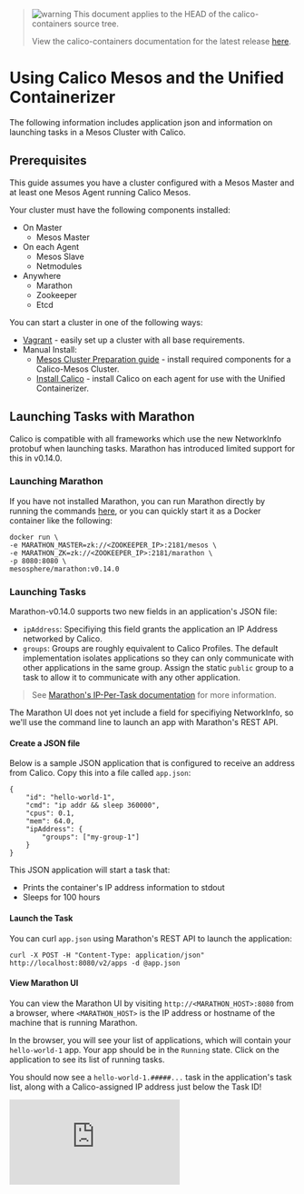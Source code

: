 <!--- master only -->
> ![warning](../images/warning.png) This document applies to the HEAD of the calico-containers source tree.
>
> View the calico-containers documentation for the latest release [here](https://github.com/projectcalico/calico-containers/blob/v0.20.0/README.md).
<!--- else
> You are viewing the calico-containers documentation for release **release**.
<!--- end of master only -->

# Using Calico Mesos and the Unified Containerizer
The following information includes application json and information on launching tasks in a Mesos Cluster with Calico.

## Prerequisites
This guide assumes you have a cluster configured with a Mesos Master and at least
one Mesos Agent running Calico Mesos.

Your cluster must have the following components installed:

- On Master
   	- Mesos Master
- On each Agent
   	- Mesos Slave
   	- Netmodules
- Anywhere
   	- Marathon
    - Zookeeper
    - Etcd

You can start a cluster in one of the following ways:

- [Vagrant](./Vagrant.md) - easily set up a cluster with all base requirements.
- Manual Install:
	- [Mesos Cluster Preparation guide](MesosClusterPreparation.md) - install
	  required components for a Calico-Mesos Cluster.
	- [Install Calico](ManualInstallCalicoUnifiedContainerizer.md) - install Calico
      on each agent for use with the Unified Containerizer.



## Launching Tasks with Marathon
Calico is compatible with all frameworks which use the new NetworkInfo protobuf when
launching tasks. Marathon has introduced limited support for this in v0.14.0.

### Launching Marathon
If you have not installed Marathon, you can run Marathon directly by running
the commands [here](MesosClusterPreparation.md#marathon), or you can quickly
start it as a Docker container like the following:

```
docker run \
-e MARATHON_MASTER=zk://<ZOOKEEPER_IP>:2181/mesos \
-e MARATHON_ZK=zk://<ZOOKEEPER_IP>:2181/marathon \
-p 8080:8080 \
mesosphere/marathon:v0.14.0
```

### Launching Tasks
Marathon-v0.14.0 supports two new fields in an application's JSON file:

- `ipAddress`: Specifiying this field grants the application an IP Address
networked by Calico.
- `groups`: Groups are roughly equivalent to Calico Profiles. The default
implementation isolates applications so they can only communicate with
other applications in the same group. Assign the static `public` group
to a task to allow it to communicate with any other application.
 
> See [Marathon's IP-Per-Task documentation][marathon-ip-per-task-doc] for more information.

The Marathon UI does not yet include a field for specifiying NetworkInfo,
so we'll use the command line to launch an app with Marathon's REST API.

#### Create a JSON file

Below is a sample JSON application that is configured to receive an address
from Calico. Copy this into a file called `app.json`:

```
{
    "id": "hello-world-1",
    "cmd": "ip addr && sleep 360000",
    "cpus": 0.1,
    "mem": 64.0,
    "ipAddress": {
        "groups": ["my-group-1"]
    }
}
```

This JSON application will start a task that:
 - Prints the container's IP address information to stdout
 - Sleeps for 100 hours

#### Launch the Task
You can curl `app.json` using Marathon's REST API to launch
the application:

```
curl -X POST -H "Content-Type: application/json" http://localhost:8080/v2/apps -d @app.json
```

#### View Marathon UI
You can view the Marathon UI by visiting `http://<MARATHON_HOST>:8080`
from a browser, where `<MARATHON_HOST>` is the IP address or hostname
of the machine that is running Marathon.

In the browser, you will see your list of applications, which will contain
your `hello-world-1` app. Your app should be in the `Running` state.
Click on the application to see its list of running tasks.

You should now see a `hello-world-1.#####...` task in the application's
task list, along with a Calico-assigned IP address just below the Task
ID!

[calico-slack]: https://slack.projectcalico.org/
[marathon-ip-per-task-doc]: https://github.com/mesosphere/marathon/blob/v0.14.0/docs/docs/ip-per-task.md
[![Analytics](https://calico-ga-beacon.appspot.com/UA-52125893-3/calico-containers/docs/mesos/UsageGuideUnifiedContainerizer.md?pixel)](https://github.com/igrigorik/ga-beacon)
